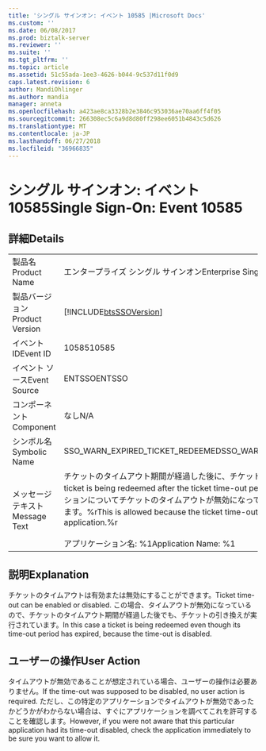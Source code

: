```yaml
---
title: 'シングル サインオン: イベント 10585 |Microsoft Docs'
ms.custom: ''
ms.date: 06/08/2017
ms.prod: biztalk-server
ms.reviewer: ''
ms.suite: ''
ms.tgt_pltfrm: ''
ms.topic: article
ms.assetid: 51c55ada-1ee3-4626-b044-9c537d11f0d9
caps.latest.revision: 6
author: MandiOhlinger
ms.author: mandia
manager: anneta
ms.openlocfilehash: a423ae8ca3328b2e3846c953036ae70aa6ff4f05
ms.sourcegitcommit: 266308ec5c6a9d8d80ff298ee6051b4843c5d626
ms.translationtype: MT
ms.contentlocale: ja-JP
ms.lasthandoff: 06/27/2018
ms.locfileid: "36966835"
---
```

# <a name="single-sign-on-event-10585"></a><span data-ttu-id="3c93f-102">シングル サインオン: イベント 10585</span><span class="sxs-lookup"><span data-stu-id="3c93f-102">Single Sign-On: Event 10585</span></span>
## <a name="details"></a><span data-ttu-id="3c93f-103">詳細</span><span class="sxs-lookup"><span data-stu-id="3c93f-103">Details</span></span>  
  
|                 |                                                                                                                                                                                           |
|-----------------|-------------------------------------------------------------------------------------------------------------------------------------------------------------------------------------------|
|  <span data-ttu-id="3c93f-104">製品名</span><span class="sxs-lookup"><span data-stu-id="3c93f-104">Product Name</span></span>   |                                                                                 <span data-ttu-id="3c93f-105">エンタープライズ シングル サインオン</span><span class="sxs-lookup"><span data-stu-id="3c93f-105">Enterprise Single Sign-On</span></span>                                                                                 |
| <span data-ttu-id="3c93f-106">製品バージョン</span><span class="sxs-lookup"><span data-stu-id="3c93f-106">Product Version</span></span> |                                                                [!INCLUDE[btsSSOVersion](../includes/btsssoversion-md.md)]                                                                 |
|    <span data-ttu-id="3c93f-107">イベント ID</span><span class="sxs-lookup"><span data-stu-id="3c93f-107">Event ID</span></span>     |                                                                                           <span data-ttu-id="3c93f-108">10585</span><span class="sxs-lookup"><span data-stu-id="3c93f-108">10585</span></span>                                                                                           |
|  <span data-ttu-id="3c93f-109">イベント ソース</span><span class="sxs-lookup"><span data-stu-id="3c93f-109">Event Source</span></span>   |                                                                                          <span data-ttu-id="3c93f-110">ENTSSO</span><span class="sxs-lookup"><span data-stu-id="3c93f-110">ENTSSO</span></span>                                                                                           |
|    <span data-ttu-id="3c93f-111">コンポーネント</span><span class="sxs-lookup"><span data-stu-id="3c93f-111">Component</span></span>    |                                                                                            <span data-ttu-id="3c93f-112">なし</span><span class="sxs-lookup"><span data-stu-id="3c93f-112">N/A</span></span>                                                                                            |
|  <span data-ttu-id="3c93f-113">シンボル名</span><span class="sxs-lookup"><span data-stu-id="3c93f-113">Symbolic Name</span></span>  |                                                                             <span data-ttu-id="3c93f-114">SSO_WARN_EXPIRED_TICKET_REDEEMED</span><span class="sxs-lookup"><span data-stu-id="3c93f-114">SSO_WARN_EXPIRED_TICKET_REDEEMED</span></span>                                                                              |
|  <span data-ttu-id="3c93f-115">メッセージ テキスト</span><span class="sxs-lookup"><span data-stu-id="3c93f-115">Message Text</span></span>   | <span data-ttu-id="3c93f-116">チケットのタイムアウト期間が経過した後に、チケットの引き換えが行われています。</span><span class="sxs-lookup"><span data-stu-id="3c93f-116">A ticket is being redeemed after the ticket time-out period has expired.</span></span> <span data-ttu-id="3c93f-117">このアプリケーションについてチケットのタイムアウトが無効になっているので、この処理は許可されます。%r</span><span class="sxs-lookup"><span data-stu-id="3c93f-117">This is allowed because the ticket time-out is disabled for this application.%r</span></span><br /><br /> <span data-ttu-id="3c93f-118">アプリケーション名: %1</span><span class="sxs-lookup"><span data-stu-id="3c93f-118">Application Name: %1</span></span> |
  
## <a name="explanation"></a><span data-ttu-id="3c93f-119">説明</span><span class="sxs-lookup"><span data-stu-id="3c93f-119">Explanation</span></span>  
 <span data-ttu-id="3c93f-120">チケットのタイムアウトは有効または無効にすることができます。</span><span class="sxs-lookup"><span data-stu-id="3c93f-120">Ticket time-out can be enabled or disabled.</span></span> <span data-ttu-id="3c93f-121">この場合、タイムアウトが無効になっているので、チケットのタイムアウト期間が経過した後でも、チケットの引き換えが実行されています。</span><span class="sxs-lookup"><span data-stu-id="3c93f-121">In this case a ticket is being redeemed even though its time-out period has expired, because the time-out is disabled.</span></span>  
  
## <a name="user-action"></a><span data-ttu-id="3c93f-122">ユーザーの操作</span><span class="sxs-lookup"><span data-stu-id="3c93f-122">User Action</span></span>  
 <span data-ttu-id="3c93f-123">タイムアウトが無効であることが想定されている場合、ユーザーの操作は必要ありません。</span><span class="sxs-lookup"><span data-stu-id="3c93f-123">If the time-out was supposed to be disabled, no user action is required.</span></span> <span data-ttu-id="3c93f-124">ただし、この特定のアプリケーションでタイムアウトが無効であったかどうかがわからない場合は、すぐにアプリケーションを調べてこれを許可することを確認します。</span><span class="sxs-lookup"><span data-stu-id="3c93f-124">However, if you were not aware that this particular application had its time-out disabled, check the application immediately to be sure you want to allow it.</span></span>